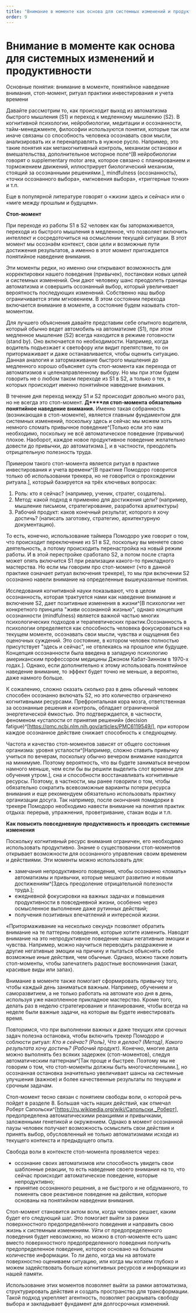 ```yaml
---
title: "Внимание в моменте как основа для системных изменений и продуктивности"
order: 9
---
```


# Внимание в моменте как основа для системных изменений и продуктивности

Основные понятия: внимание в моменте, понятийное наведение внимания, стоп-момент, ритуал практики инвестирования и учета времени

Давайте рассмотрим то, как происходит выход из автоматизма быстрого мышления (S1) и переход к медленному мышлению (S2). В когнитивной психологии, нейробиологии, медитации и осознанности, тайм-менеджменте, философии используются понятия, которые так или иначе связаны со способность человека осознавать свои мысли, анализировать их и перенаправлять в нужное русло. Например, это такие понятия как метакогнитивный контроль, механизм остановки и вмешательства, дополнительное моторное поле^[В нейробиологии говорят о supplementary motor area, которое связано с планированием и торможением движений, иллюстрирует биологический механизм, стоящий за осознанными решениями.], mindfulness (осознанность), «точки осознанного выбора», «мгновения выбора», «триггерные точки» и т.п.

Еще в популярной литературе говорят о «жизни здесь и сейчас» или о «миге между прошлым и будущем».

**Стоп-момент**

При переходе из работы S1 в S2 человек как бы затормаживается, переходя из быстрого мышления в медленное, что позволяет включить интеллект и сосредоточиться на осмыслении текущей ситуации. В этот момент мы осознаём контекст, свои цели и возможные пути достижения результатов, а именно в этот момент пригождается понятийное наведение внимания.

Эти моменты редки, но именно они открывают возможность для корректировки нашего поведения (привычек), постановки новых целей и системных изменений. Они дают человеку шанс преодолеть границы автоматизма и совершить осознанный выбор, который увеличивает вероятность последующих изменений. Собственно наш выбор ограничивается этим мгновением. В этом состоянии перехода включается внимание в моменте, а состояние будем называть стоп-моментом.

Для лучшего объяснения давайте представим себе опытного водителя, который обычно ведет автомобиль на автоматизме (S1), при этом медленное мышление (S2) всегда находится в режиме готовности (stand by). Оно включается по необходимости. Например, когда водитель подъезжает к светофору или видит препятствие, то он притормаживает и даже останавливается, чтобы оценить ситуацию. Данная аналогия и затормаживание быстрого мышления до медленного хорошо объясняет суть стоп-момента как перехода от автоматизмов к целенаправленному выбору. Но мы при этом будем говорить не о любом таком переходе из S1 в S2, а только о тех, в которых происходит именно понятийное наведение внимания.

В течение дня переход между S1 и S2 происходит довольно много раз, но не всегда это стоп-момент. **Д****ля стоп-момента** **обязательно** **понятийное наведение внимани****я****.** Именно такая собранность (возникающая в стоп-моменте), является главным фундаментом для системных изменений, поскольку здесь и сейчас мы можем хоть немного сломать привычное поведение^[Только если это нам необходимо, поскольку не всё автоматическое поведение (привычки) плохое. Наоборот, каждое новое продуктивное поведение желательно довести до привычки, до автоматизма.], и в частности, преодолеть отрицательную полезность труда.

Примером такого стоп-момента является ритуал в практике инвестирования и учета времени^[В практике Помодоро говорится только об использовании трекера, но не говорится о прохождении ритуала.], который базируется на трёх ключевых вопросах:

1. Роль: кто я сейчас? (например, ученик, стратег, создатель).
2. Метод: какой подход я применяю для достижения цели? (например, мышление письмом, стратегирование, разработка архитектуры)
3. Рабочий продукт: каков конечный результат, которого я хочу достичь? (написать заготовку, стратегию, архитектурную документацию).

То есть, конечно, использование таймера Помодоро уже говорит о том, что происходит переключение из S1 в S2, поскольку вы меняете свою деятельность, а потому происходить перенастройка на новый режим работы. И в этой перестройке сработало S2, а потом после старта может опять включится S1 при реализации какого-то прикладного мастерства. Но если мы говорим про стоп-момент (что в данной практике означает ритуал включения трекере), то мы при включении S2 осознанно навели внимание на определенные вышеуказанные понятия.

Исследования когнитивной науки показывают, что в целом осознанность, которая трактуется нами как наведение внимание и включение S2, дает позитивные изменения в жизни^[В психологии нет конкретного принципа "живи осознанной жизнью", однако концепция осознанности (mindfulness) является важной частью многих психологических подходов и терапевтических практик.Осознанность в психологии определяется как способность человека фокусироваться на текущем моменте, осознавать свои мысли, чувства и ощущения без оценочных суждений. Это состояние, в котором человек полностью присутствует "здесь и сейчас", не отвлекаясь на прошлое или будущее. Концепция осознанности была введена в западную психологию американским профессором медицины Джоном Кабат-Зинном в 1970-х годах.]. Однако, если дополнительно к этому использовать понятийное наведение внимание, то эффект будет точно не меньше, а вероятно, даже намного больше.

К сожалению, сложно сказать сколько раз в день обычный человек способен осознанно включать S2, но это количество ограничено когнитивными ресурсами. Префронтальная кора мозга, ответственная за осознанные решения и контроль, обладает ограниченной энергетической ёмкостью. Это подтверждается, в частности, феноменом «усталости от принятия решений» (decision fatigue)^[<https://pmc.ncbi.nlm.nih.gov/articles/PMC6119549/>], при котором каждое осознанное действие снижает способность к следующему.

Частота и качество стоп-моментов зависят от общего состояния организма: уровня усталости^[Например, сложно ставить привычку учиться по вечерам, поскольку обычно вечером внимание находится на минимуме. Поэтому вероятность, что вы будете заниматься вечером намного меньше, чем если бы вы решили выделить слот времени для обучения утром.], сна и способности восстанавливать когнитивные ресурсы. Поэтому, в частности, мы ранее говорили о том, чтобы обязательно сократить всевозможные варианты потери ресурса внимания и еще рекомендуем обязательно использовать практику организации досуга. Так например, после окончания помидорки в трекере Помодоро необходимо навести внимание на понятия практик отдыха: перерыв, упражнения, проветривание, стакан воды и т.п.

**Как повысить п****овседневн****ую** **продуктивность и** **проводить** **системные изменения**

Поскольку когнитивный ресурс внимания ограничен, его необходимо использовать продуктивно. Знание о существовании стоп-моментов открывает возможности для осознанного управления своим временем и действиями. Эти моменты можно использовать для:

* замечания непродуктивного поведения, чтобы осознанно «ломать» автоматизмы и привычки, которые мешают развитию и новым достижениям^[Здесь преодоление отрицательной полезности труда.];
* ежедневной фокусировки на важных задачах и повышения продуктивности в повседневной жизни, особенно через осмысленное выполнение даже рутинных действий;
* получения позитивных впечатлений и интересной жизни.

«Притормаживание на несколько секунд» позволяет обратить внимание на те паттерны поведения, которые хотите изменить. Наводят внимание на это непродуктивное поведение наши негативные эмоции и чувства. Например, можно научиться переводить раздражение и другие негативные эмоции на причину и пытаться объяснять себе возможные иные действия, чем обычные. Однако, можно также ловить стоп-моменты, чтобы запечатлеть радостные воспоминания (закат, красивые виды или запах).

Внимание в моменте также помогает сформировать привычку того, чтобы каждый день заниматься важным. Например, обучением и саморазвитием, а не только работать на автомате изо дня в день, используя уже накопленное прикладное мастерство. Кроме того, делать раз в неделю стратегирование и планирование, чтобы всегда на неделе были важные задачи, на которые вы будете инвестировать время.

Повторимся, что при выполнении важных и даже текущих или срочных задач полезна остановка, чтобы включить трекер Помодоро и соблюсти ритуал: *Кто я сейчас? (Роль)*, *Что я делаю? (Метод)*, *Какого результата хочу достичь? (Рабочий продукт)*. Конечно, многие дела можно выполнять без всяких задержек (стоп-моментов), следуя автоматическим паттернам^[Так проще и быстрее. Поэтому мы не говорим о том, что стоп-моменты должны быть многочисленными.], но осознанная остановка значительно увеличивает шансы на системные улучшения (важное) и более качественные результаты по текущим и срочным задачам.

Стоп-момент тесно связан с понятием свободы воли, о которой речь пойдет в разделе 8. Большая часть наших действий, как отмечал Роберт Сапольски^[<https://ru.wikipedia.org/wiki/Сапольски,_Роберт>], предопределена автоматическими реакциями и привычками, заложенными генетикой и окружением. Однако в момент осознанной паузы человек получает возможность осмыслить свои действия и принять выбор, обусловленный не только автоматизмами исходя из текущего контекста и предыдущего опыта.

Свобода воли в контексте стоп-момента проявляется через:

* осознание своих автоматизмов или способность увидеть свои шаблонные реакции, то есть наведение своего внимания на то, что сейчас происходит автоматическое поведение, которые непродуктивно;
* принятие осознанного решения, а не быстрого и не обдуманного, то поменять свое реактивное поведение на действия, которые основаны на понятийном наведении внимания.

Стоп-момент становится актом воли, когда человек решает, каким будет его следующий шаг. Это помогает выйти за рамки поверхностного предопределённого поведения и направить свою жизнь к системным изменениям. Уйти от предопределенного поведения будет невозможно, но можно в стоп-моменте есть шанс вместо поверхностного предопределенного поведения получить предопределенное поведение, которое основано на большем количестве информации. То ли дело, когда мы на автомате поверхностно оцениваем ситуацию, или когда мы копаем глубоко и можем задействовать больше когнитивных ресурсов и информации из нашей памяти.

Использование этих моментов позволяет выйти за рамки автоматизма, структурировать действия и создать пространство для трансформации. Такой подход укрепляет агентность, позволяет раскрывать свободу выбора и закладывает фундамент для долгосрочных изменений.